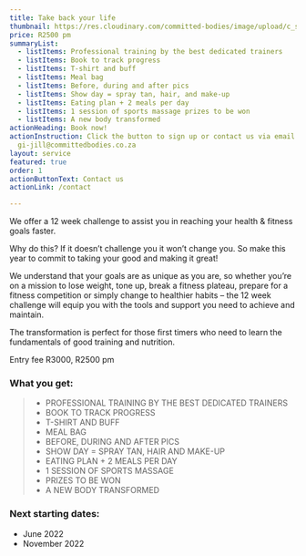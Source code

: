```yaml
---
title: Take back your life
thumbnail: https://res.cloudinary.com/committed-bodies/image/upload/c_scale,f_auto,q_auto,w_600/v1642662980/services/membership-Take-Back-Your-Life-Benoni.png
price: R2500 pm
summaryList:
  - listItems: Professional training by the best dedicated trainers
  - listItems: Book to track progress
  - listItems: T-shirt and buff
  - listItems: Meal bag
  - listItems: Before, during and after pics
  - listItems: Show day = spray tan, hair, and make-up
  - listItems: Eating plan + 2 meals per day
  - listItems: 1 session of sports massage prizes to be won
  - listItems: A new body transformed
actionHeading: Book now!
actionInstruction: Click the button to sign up or contact us via email at
  gi-jill@committedbodies.co.za
layout: service
featured: true
order: 1
actionButtonText: Contact us
actionLink: /contact

---
```

We offer a 12 week challenge to assist you in reaching your health & fitness goals faster.

Why do this? If it doesn’t challenge you it won’t change you. So make this year to commit to taking your good and making it great!

We understand that your goals are as unique as you are, so whether you’re on a mission to lose weight, tone up, break a fitness plateau, prepare for a fitness competition or simply change to healthier habits – the 12 week challenge will equip you with the tools and support you need to achieve and maintain.

The transformation is perfect for those first timers who need to learn the fundamentals of good training and nutrition.

Entry fee R3000, R2500 pm

### What you get:

> * PROFESSIONAL TRAINING BY THE BEST DEDICATED TRAINERS
> * BOOK TO TRACK PROGRESS
> * T-SHIRT AND BUFF
> * MEAL BAG
> * BEFORE, DURING AND AFTER PICS
> * SHOW DAY = SPRAY TAN, HAIR AND MAKE-UP
> * EATING PLAN + 2 MEALS PER DAY
> * 1 SESSION OF SPORTS MASSAGE
> * PRIZES TO BE WON
> * A NEW BODY TRANSFORMED

### Next starting dates:

* June 2022
* November 2022